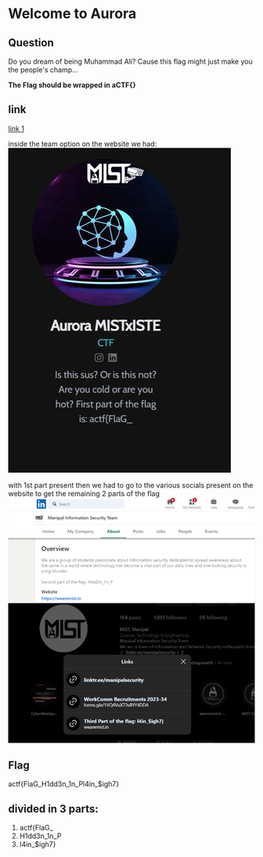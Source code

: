 # Welcome to Aurora
## Question
Do you dream of being Muhammad Ali? Cause this flag might just make you the people's champ...

**The Flag should be wrapped in aCTF{}**
## link
<a href="https://wearemist.in">link 1</a>

inside the team option on the website we had:
![alt text](image.png)

with 1st part present
then we had to go to the various socials present on the website to get the remaining 2 parts of the flag
![alt text](image-2.png)
![alt text](image-1.png)
## Flag
actf{FlaG_H1dd3n_1n_Pl4in_$igh7}

## divided in 3 parts:
1) actf{FlaG_
2) H1dd3n_1n_P
3) l4in_$igh7}